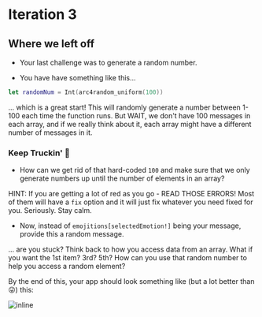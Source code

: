 # Iteration 3

## Where we left off
- Your last challenge was to generate a random number.

- You have have something like this...

```swift
let randomNum = Int(arc4random_uniform(100))
```

... which is a great start! This will randomly generate a number between 1-100 each time the function runs. But WAIT, we don't have 100 messages in each array, and if we really think about it, each array might have a different number of messages in it.

### Keep Truckin' 🚚

- How can we get rid of that hard-coded `100` and make sure that we only generate numbers up until the number of elements in an array?

HINT: If you are getting a lot of red as you go - READ THOSE ERRORS! Most of them will have a `fix` option and it will just fix whatever you need fixed for you. Seriously. Stay calm.

- Now, instead of `emojitions[selectedEmotion!]` being your message, provide this a random message.

... are you stuck? Think back to how you access data from an array. What if you want the 1st item? 3rd? 5th? How can you use that random number to help you access a random element?

By the end of this, your app should look something like (but a lot better than 😜) this:

![inline](./sessions/slide_images/emoji-it-3.gif)
